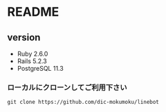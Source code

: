 # README

## version

- Ruby 2.6.0
- Rails 5.2.3
- PostgreSQL 11.3

### ローカルにクローンしてご利用下さい

```
git clone https://github.com/dic-mokumoku/linebot
```
